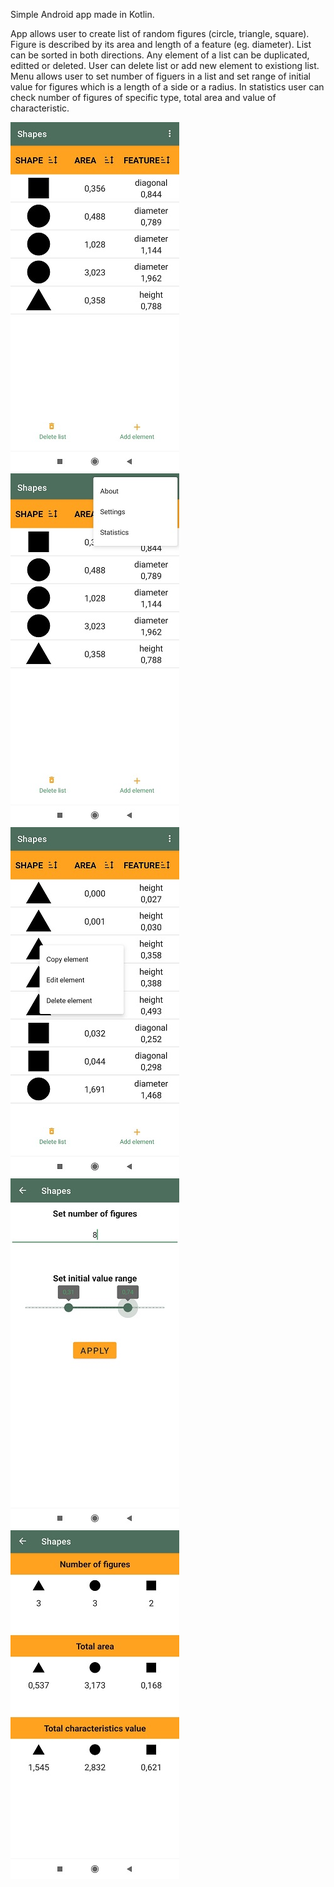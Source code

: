 Simple Android app made in Kotlin.

App allows user to create list of random figures (circle, triangle, square). Figure is described by its area and length of a feature (eg. diameter). List can be sorted in both directions. Any element of a list can be duplicated, editted or deleted. User can delete list or add new element to existiong list. Menu allows user to set number of figuers in a list and set range of initial value for figures which is a length of a side or a radius. In statistics user can check number of figures of specific type, total area and value of characteristic.

![Screenshot](https://github.com/Martyn8/Shapes/blob/main/images/main_act.jpg) 
![Screenshot](https://github.com/Martyn8/Shapes/blob/main/images/menu.jpg)
![Screenshot](https://github.com/Martyn8/Shapes/blob/main/images/edit%20of%20elem.jpg) 
![Screenshot](https://github.com/Martyn8/Shapes/blob/main/images/settings.jpg)
![Screenshot](https://github.com/Martyn8/Shapes/blob/main/images/stats.jpg)
